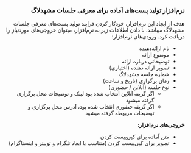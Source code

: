 <div dir='rtl'>
  
### نرم‌افزار تولید پست‌های آماده برای معرفی جلسات مشهد‌لاگ

هدف از ایجاد این نرم‌افزار، خودکار کردن فرایند تولید پست‌های معرفی جلسات مشهدلاگ میباشد. با دادن اطلاعات زیر به نرم‌افزار، میتوان خروجی‌های موردنیاز را دریافت کرد. ورودی‌های نرم‌افزار:
  
- نام ارائه‌دهنده
- موضوع ارائه
- توضیحاتی درباره ارائه
- تصویر ارائه دهنده (اختیاری)
- شماره جلسه مشهد‌لاگ
- زمان برگزاری (تاریخ و ساعت)
- نوع جلسه (آنلاین / حضوری)
  - اگر گزینه آنلاین انتخاب شده بود لینک و توضیحات محل برگزاری گرفته میشود
  - اگر گزینه حضوری انتخاب شده بود، آدرس محل برگزاری و توضیحات مربوطه گرفته میشود
  
 **خروجی‌های نرم‌افزار:**
  
- متن آماده برای کپی‌پیست کردن 
- تصویر برای کپی‌پیست کردن (متناسب با ابعاد تلگرام و توییتر و اینستاگرام)
  
</div>
